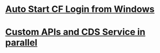 # [Auto Start CF Login from Windows](https://github.com/sabarna17/sample-capm-gcp-vm/tree/main/cf%20bat)
# [Custom APIs and CDS Service in parallel](https://github.com/sabarna17/sample-capm-gcp-vm/tree/main/cust-api-cds)
